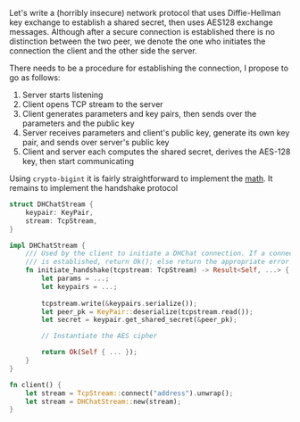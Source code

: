 Let's write a (horribly insecure) network protocol that uses Diffie-Hellman key exchange to establish a shared secret, then uses AES128 exchange messages. Although after a secure connection is established there is no distinction between the two peer, we denote the one who initiates the connection the client and the other side the server.

There needs to be a procedure for establishing the connection, I propose to go as follows:

1. Server starts listening
1. Client opens TCP stream to the server
1. Client generates parameters and key pairs, then sends over the parameters and the public key
1. Server receives parameters and client's public key, generate its own key pair, and sends over server's public key
1. Client and server each computes the shared secret, derives the AES-128 key, then start communicating

Using `crypto-bigint` it is fairly straightforward to implement the [math](./src/dh.rs). It remains to implement the handshake protocol

```rust
struct DHChatStream {
    keypair: KeyPair,
    stream: TcpStream,
}

impl DHChatStream {
    /// Used by the client to initiate a DHChat connection. If a connection
    /// is established, return Ok(); else return the appropriate error
    fn initiate_handshake(tcpstream: TcpStream) -> Result<Self, ...> {
        let params = ...;
        let keypairs = ...;
        
        tcpstream.write(&keypairs.serialize());
        let peer_pk = KeyPair::deserialize(tcpstream.read());
        let secret = keypair.get_shared_secret(&peer_pk);

        // Instantiate the AES cipher

        return Ok(Self { ... });
    }
}

fn client() {
    let stream = TcpStream::connect("address").unwrap();
    let stream = DHChatStream::new(stream);
}
```